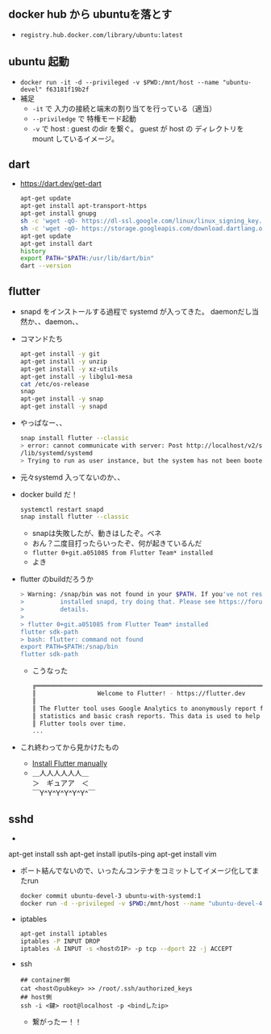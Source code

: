## docker hub から ubuntuを落とす
- `registry.hub.docker.com/library/ubuntu:latest`

## ubuntu 起動
- `docker run -it -d --privileged -v $PWD:/mnt/host --name "ubuntu-devel" f63181f19b2f`  
- 補足 
  - `-it` で 入力の接続と端末の割り当てを行っている（適当）
  - `--priviledge` で 特権モード起動
  - `-v` で host : guest のdir を繋ぐ。 guest が host の ディレクトリを mount しているイメージ。

## dart
- https://dart.dev/get-dart
  ``` sh
  apt-get update
  apt-get install apt-transport-https
  apt-get install gnupg
  sh -c 'wget -qO- https://dl-ssl.google.com/linux/linux_signing_key.pub | apt-key add -'
  sh -c 'wget -qO- https://storage.googleapis.com/download.dartlang.org/linux/debian/dart_stable.list > /etc/apt/sources.list.d/dart_stable.list'
  apt-get update
  apt-get install dart
  history
  export PATH="$PATH:/usr/lib/dart/bin"
  dart --version
  ```

## flutter
- snapd をインストールする過程で systemd が入ってきた。 daemonだし当然か、、daemon、、
- コマンドたち
  ``` sh
  apt-get install -y git
  apt-get install -y unzip
  apt-get install -y xz-utils
  apt-get install -y libglu1-mesa
  cat /etc/os-release
  snap
  apt-get install -y snap
  apt-get install -y snapd
  ```
- やっぱなー、、
  ``` sh
  snap install flutter --classic
  > error: cannot communicate with server: Post http://localhost/v2/snaps/flutter: dial unix /run/snapd.socket: connect: no such file or directory
  /lib/systemd/systemd
  > Trying to run as user instance, but the system has not been booted with systemd.
  ```
- 元々systemd 入ってないのか、、
- docker build だ！
  ``` sh
  systemctl restart snapd
  snap install flutter --classic
  ```
  - snapは失敗したが、動きはしたぞ。ベネ
  - おん？二度目打ったらいったぞ、何が起きているんだ
  - `flutter 0+git.a051085 from Flutter Team* installed`
  - よき
- flutter のbuildだろうか
  ``` sh
  > Warning: /snap/bin was not found in your $PATH. If you've not restarted your session since you
  >          installed snapd, try doing that. Please see https://forum.snapcraft.io/t/9469 for more
  >          details.
  > 
  > flutter 0+git.a051085 from Flutter Team* installed
  flutter sdk-path
  > bash: flutter: command not found
  export PATH=$PATH:/snap/bin
  flutter sdk-path
  ```
  - こうなった
    ``` sh
    ╔════════════════════════════════════════════════════════════════════════════╗
    ║                 Welcome to Flutter! - https://flutter.dev                  ║
    ║                                                                            ║
    ║ The Flutter tool uses Google Analytics to anonymously report feature usage ║
    ║ statistics and basic crash reports. This data is used to help improve      ║
    ║ Flutter tools over time.                                                   ║
    ...
    ```

- これ終わってから見かけたもの
  - [Install Flutter manually](https://flutter.dev/docs/get-started/install/linux#install-flutter-manually)
  - ＿人人人人人人＿  
    ＞　ギュアア　＜  
    ￣Y^Y^Y^Y^Y^Y^￣  

## sshd
- 
apt-get install ssh
apt-get install iputils-ping
apt-get install vim

- ポート結んでないので、いったんコンテナをコミットしてイメージ化してまたrun
  ```sh
  docker commit ubuntu-devel-3 ubuntu-with-systemd:1
  docker run -d --privileged -v $PWD:/mnt/host --name "ubuntu-devel-4" -p <bindするip>:22 ubuntu-with-systemd:1 "/sbin/init"
  ```

- iptables
  ```sh
  apt-get install iptables
  iptables -P INPUT DROP
  iptables -A INPUT -s <hostのIP> -p tcp --dport 22 -j ACCEPT
  ```
- ssh
  ```
  ## container側
  cat <hostのpubkey> >> /root/.ssh/authorized_keys
  ## host側
  ssh -i <鍵> root@localhost -p <bindしたip> 
  ```
  - 繋がったー！！

